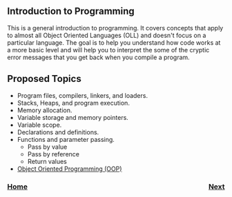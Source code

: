 ## Introduction to Programming
This is a general introduction to programming.  It covers concepts that apply to almost all Object Oriented Languages (OLL) and doesn't focus on a particular language.  The goal is to help you understand how code works at a more basic level and will help you to interpret the some of the cryptic error messages that you get back when you compile a program.

## Proposed Topics
- Program files, compilers, linkers, and loaders.
- Stacks, Heaps, and program execution.
- Memory allocation.
- Variable storage and memory pointers.
- Variable scope.
- Declarations and definitions. 
- Functions and parameter passing.
  - Pass by value
  - Pass by reference
  - Return values
- [Object Oriented Programming (OOP)](classes.md) 



<h3><span style="float:left">
<a href="../index">Home</a></span>
<span style="float:right">
<a href="../Java/intro">Next</a></span></h3>
